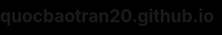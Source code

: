 # quocbaotran20.github.io
<!DOCTYPE HTML PUBLIC "-//W3C//DTD HTML 4.0 Transitional//EN">
<HTML>

<HEAD>
    <TITLE>Code Pro</TITLE>
    <META NAME="Generator" CONTENT="EditPlus">
    <META NAME="Author" CONTENT="">
    <META NAME="Keywords" CONTENT="">
    <META NAME="Description" CONTENT="">
    <style>
        html,
        body {
            height: 100%;
            padding: 0;
            margin: 0;
            background: #000;
        }

        canvas {
            position: absolute;
            width: 100%;
            height: 100%;
        }
    </style>
</HEAD>

<BODY>
    <canvas id="pinkboard"></canvas>
    <script>
        /*
        * Settings
        */
        var settings = {
            particles: {
                length: 500, // maximum amount of particles
                duration: 2, // particle duration in sec
                velocity: 100, // particle velocity in pixels/sec
                effect: -0.75, // play with this for a nice effect
                size: 30, // particle size in pixels
            },
        };
        /*
         * RequestAnimationFrame polyfill by Erik Möller
         */
        (function () { var b = 0; var c = ["ms", "moz", "webkit", "o"]; for (var a = 0; a < c.length && !window.requestAnimationFrame; ++a) { window.requestAnimationFrame = window[c[a] + "RequestAnimationFrame"]; window.cancelAnimationFrame = window[c[a] + "CancelAnimationFrame"] || window[c[a] + "CancelRequestAnimationFrame"] } if (!window.requestAnimationFrame) { window.requestAnimationFrame = function (h, e) { var d = new Date().getTime(); var f = Math.max(0, 16 - (d - b)); var g = window.setTimeout(function () { h(d + f) }, f); b = d + f; return g } } if (!window.cancelAnimationFrame) { window.cancelAnimationFrame = function (d) { clearTimeout(d) } } }());

        /*
         * Point class
         */
        var Point = (function () {
            function Point(x, y) {
                this.x = (typeof x !== 'undefined') ? x : 0;
                this.y = (typeof y !== 'undefined') ? y : 0;
            }
            Point.prototype.clone = function () {
                return new Point(this.x, this.y);
            };

            Point.prototype.length = function (length) {
                if (typeof length == 'undefined')
                    return Math.sqrt(this.x * this.x + this.y * this.y);
                this.normalize();
                this.x *= length;
                this.y *= length;
                return this;
            };

            Point.prototype.normalize = function () {
                var length = this.length();
                this.x /= length;
                this.y /= length;
                return this;
            };
            return Point;
        })();

        /*
         * Particle class
         */

        var Particle = (function () {
            function Particle() {
                this.position = new Point();
                this.velocity = new Point();
                this.acceleration = new Point();
                this.age = 0;
            }

            Particle.prototype.initialize = function (x, y, dx, dy) {
                this.position.x = x;
                this.position.y = y;
                this.velocity.x = dx;
                this.velocity.y = dy;
                this.acceleration.x = dx * settings.particles.effect;
                this.acceleration.y = dy * settings.particles.effect;
                this.age = 0;
            };

            Particle.prototype.update = function (deltaTime) {
                this.position.x += this.velocity.x * deltaTime;
                this.position.y += this.velocity.y * deltaTime;
                this.velocity.x += this.acceleration.x * deltaTime;
                this.velocity.y += this.acceleration.y * deltaTime;
                this.age += deltaTime;
            };

            Particle.prototype.draw = function (context, image) {
                function ease(t) {
                    return (--t) * t * t + 1;
                }

                var size = image.width * ease(this.age / settings.particles.duration);
                context.globalAlpha = 1 - this.age / settings.particles.duration;
                context.drawImage(image, this.position.x - size / 2, this.position.y - size / 2, size, size);
            };
            return Particle;
        })();

        /*
         * ParticlePool class
         */

        var ParticlePool = (function () {
            var particles,
                firstActive = 0,
                firstFree = 0,
                duration = settings.particles.duration;
            function ParticlePool(length) {
                // create and populate particle pool
                particles = new Array(length);
                for (var i = 0; i < particles.length; i++)
                    particles[i] = new Particle();
            }

            ParticlePool.prototype.add = function (x, y, dx, dy) {
                particles[firstFree].initialize(x, y, dx, dy);
                // handle circular queue
                firstFree++
                if (firstFree == particles.length) firstFree = 0;
                if (firstActive == firstFree) firstActive++;
                if (firstActive == particles.length) firstActive = 0;
            };

            ParticlePool.prototype.update = function (deltaTime) {
                var i;
                // update active particles
                if (firstActive < firstFree) {
                    for (i = firstActive; i < firstFree; i++)
                        particles[i].update(deltaTime);

                }
                if (firstFree < firstActive) {
                    for (i = firstActive; i < particles.length; i++)
                        particles[i].update(deltaTime);
                    for (i = 0; i < firstFree; i++)
                        particles[i].update(deltaTime);
                }



                // remove inactive particles
                while (particles[firstActive].age >= duration && firstActive != firstFree) {
                    firstActive++;
                    if (firstActive == particles.length) firstActive = 0;
                }

            };

            ParticlePool.prototype.draw = function (context, image) {
                // draw active particles
                if (firstActive < firstFree) {
                    for (i = firstActive; i < firstFree; i++)
                        particles[i].draw(context, image);
                }

                if (firstFree < firstActive) {
                    for (i = firstActive; i < particles.length; i++)
                        particles[i].draw(context, image);
                    for (i = 0; i < firstFree; i++)
                        particles[i].draw(context, image);
                }
            };
            return ParticlePool;
        })();


        /*
         * Putting it all together
         */
        (function (canvas) {
            var context = canvas.getContext('2d'),
                particles = new ParticlePool(settings.particles.length),
                particleRate = settings.particles.length / settings.particles.duration, // particles/sec
                time;

            // get point on heart with -PI <= t <= PI
            function pointOnHeart(t) {
                return new Point(
                    160 * Math.pow(Math.sin(t), 3),
                    130 * Math.cos(t) - 50 * Math.cos(2 * t) - 20 * Math.cos(3 * t) - 10 * Math.cos(4 * t) + 25
                );

            }

            // creating the particle image using a dummy canvas
            var image = (function () {
                var canvas = document.createElement('canvas'),
                    context = canvas.getContext('2d');
                canvas.width = settings.particles.size;
                canvas.height = settings.particles.size;
                // helper function to create the path
                function to(t) {
                    var point = pointOnHeart(t);
                    point.x = settings.particles.size / 2 + point.x * settings.particles.size / 350;
                    point.y = settings.particles.size / 2 - point.y * settings.particles.size / 350;
                    return point;
                }

                // create the path
                context.beginPath();
                var t = -Math.PI;
                var point = to(t);
                context.moveTo(point.x, point.y);
                while (t < Math.PI) {
                    t += 0.01; // baby steps!
                    point = to(t);
                    context.lineTo(point.x, point.y);
                }

                context.closePath();
                // create the fill
                context.fillStyle = '#ea80b0';
                context.fill();
                // create the image
                var image = new Image();
                image.src = canvas.toDataURL();
                return image;
            })();

            // render that thing!
            function render() {
                // next animation frame
                requestAnimationFrame(render);

                // update time
                var newTime = new Date().getTime() / 1000, deltaTime = newTime - (time || newTime);
                time = newTime;

                // clear canvas
                context.clearRect(0, 0, canvas.width, canvas.height);

                // create new particles
                var amount = particleRate * deltaTime;
                for (var i = 0; i < amount; i++) {
                    var pos = pointOnHeart(Math.PI - 2 * Math.PI * Math.random());
                    var dir = pos.clone().length(settings.particles.velocity);
                    particles.add(canvas.width / 2 + pos.x, canvas.height / 2 - pos.y, dir.x, -dir.y);
                }



                // update and draw particles
                particles.update(deltaTime);
                particles.draw(context, image);
            }



            // handle (re-)sizing of the canvas
            function onResize() {
                canvas.width = canvas.clientWidth;
                canvas.height = canvas.clientHeight;
            }

            window.onresize = onResize;

            // delay rendering bootstrap
            setTimeout(function () {
                onResize();
                render();
            }, 10);
        })(document.getElementById('pinkboard'));
    </script>
    </script>
    <div class="center-text",
    style="background-color:rgb(0, 0, 0);
          width: 100%;
          color: rgb(225, 12, 168);
          height:100%;
          font-size: 31px;
          font-style: italic;
          display: flex;
          align-items: center;
          justify-content: center;
          margin-bottom: 5px;
          text-align: center;">Eo Linh</div>
</BODY>

</HTML>
